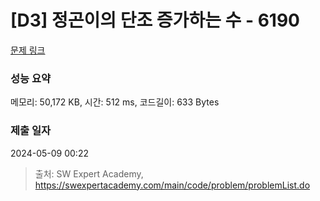 # [D3] 정곤이의 단조 증가하는 수 - 6190 

[문제 링크](https://swexpertacademy.com/main/code/problem/problemDetail.do?contestProbId=AWcPjEuKAFgDFAU4) 

### 성능 요약

메모리: 50,172 KB, 시간: 512 ms, 코드길이: 633 Bytes

### 제출 일자

2024-05-09 00:22



> 출처: SW Expert Academy, https://swexpertacademy.com/main/code/problem/problemList.do